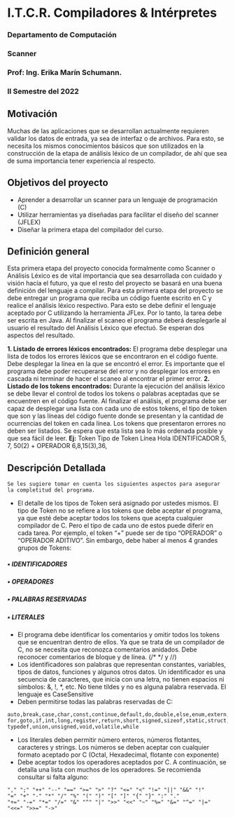 # I.T.C.R. Compiladores & Intérpretes

### Departamento de Computación 
### Scanner

### Prof: Ing. Erika Marín Schumann. 
### II Semestre del 2022

## Motivación

Muchas de las aplicaciones que se desarrollan actualmente requieren validar los datos de entrada, ya sea de interfaz o
de archivos. Para esto, se necesita los mismos conocimientos básicos que son utilizados en la construcción de la etapa de
análisis léxico de un compilador, de ahí que sea de suma importancia tener experiencia al respecto.

## Objetivos del proyecto

- Aprender a desarrollar un scanner para un lenguaje de programación (C)
- Utilizar herramientas ya diseñadas para facilitar el diseño del scanner (JFLEX)
- Diseñar la primera etapa del compilador del curso.

## Definición general

Esta primera etapa del proyecto conocida formalmente como Scanner o Análisis Léxico es de vital importancia que sea
desarrollada con cuidado y visión hacía el futuro, ya que el resto del proyecto se basará en una buena definición del lenguaje
a compilar.
Para esta primera etapa del proyecto se debe entregar un programa que reciba un código fuente escrito en C y realice
el análisis léxico respectivo. Para esto se debe definir el lenguaje aceptado por C utilizando la herramienta JFLex. Por lo
tanto, la tarea debe ser escrita en Java.
Al finalizar el scaneo el programa deberá desplegarle al usuario el resultado del Análisis Léxico que efectuó. Se esperan
dos aspectos del resultado.

**1. Listado de errores léxicos encontrados:** El programa debe desplegar una lista de todos los errores léxicos que se
    encontraron en el código fuente. Debe desplegar la línea en la que se encontró el error. Es importante que el
    programa debe poder recuperarse del error y no desplegar los errores en cascada ni terminar de hacer el scaneo al
    encontrar el primer error.
**2. Listado de los tokens encontrados:** Durante la ejecución del análisis léxico se debe llevar el control de todos los
    tokens o palabras aceptadas que se encuentren en el código fuente. Al finalizar el análisis, el programa debe ser
    capaz de desplegar una lista con cada uno de estos tokens, el tipo de token que son y las líneas del código fuente
    donde se presentan y la cantidad de ocurrencias del token en cada línea. Los tokens que presentaron errores no
    deben ser listados. Se espera que esta lista sea lo más ordenada posible y que sea fácil de leer.
**Ej:**
    Token Tipo de Token Línea
    Hola IDENTIFICADOR 5, 7, 50(2)
    + OPERADOR 6,8,15(3),36,

## Descripción Detallada

```
Se les sugiere tomar en cuenta los siguientes aspectos para asegurar la completitud del programa.
```
- El detalle de los tipos de Token será asignado por ustedes mismos. El tipo de Token no se refiere a los tokens que
    debe aceptar el programa, ya que esté debe aceptar todos los tokens que acepta cualquier compilador de C. Pero
    el tipo de cada uno de estos puede diferir en cada tarea. Por ejemplo, el token “+” puede ser de tipo “OPERADOR”
    o “OPERADOR ADITIVO”. Sin embargo, debe haber al menos 4 grandes grupos de Tokens:

##### • IDENTIFICADORES

##### • OPERADORES

##### • PALABRAS RESERVADAS

##### • LITERALES


- El programa debe identificar los comentarios y omitir todos los tokens que se encuentran dentro de ellos. Ya que se
    trata de un compilador de C, no se necesita que reconozca comentarios anidados. Debe reconocer comentarios de
    bloque y de línea. (/* */ y //)
- Los identificadores son palabras que representan constantes, variables, tipos de datos, funciones y algunos otros
    datos. Un identificador es una secuencia de caracteres, que inicia con una letra, no tienen espacios ni símbolos: &,
    !, *, etc. No tiene tildes y no es alguna palabra reservada. El lenguaje es CaseSensitive
- Deben permitirse todas las palabras reservadas de C:

```
auto,break,case,char,const,continue,default,do,double,else,enum,extern,float,
for,goto,if,int,long,register,return,short,signed,sizeof,static,struct,switch,
typedef,union,unsigned,void,volatile,while
```
- Los literales deben permitir número enteros, números flotantes, caracteres y strings. Los números se deben aceptar
    con cualquier formato aceptado por C (Octal, Hexadecimal, flotante con exponente)
- Debe aceptar todos los operadores aceptados por C. A continuación, se detalla una lista con muchos de los
    operadores. Se recomienda consultar si falta alguno:
```
"," ";" "++" "--" "==" ">=" ">" "?" "<=" "<" "!=" "||" "&&" "!"
"=" "+" "-" "*" "/" "%" "(" ")" "[" "]" "{" "}" ":" "."
"+=" "-=" "*=" "/=" "&" "^" "|" ">>" "<<" "~" "%=" "&=" "^=" "|="
"<<=" ">>=" "->"
```

